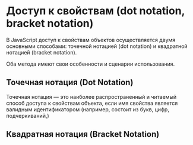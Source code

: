 # Доступ к свойствам (dot notation, bracket notation)

В JavaScript доступ к свойствам объектов осуществляется двумя основными способами: точечной нотацией (dot notation) и
квадратной нотацией (bracket notation). 

Оба метода имеют свои особенности и сценарии использования.

## Точечная нотация (Dot Notation)

Точечная нотация — это наиболее распространенный и читаемый способ доступа к свойствам объекта, если имя свойства является валидным идентификатором (например, состоит из букв, цифр, подчеркиваний,)

## Квадратная нотация (Bracket Notation)